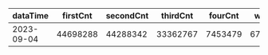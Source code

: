 |dataTime|firstCnt|secondCnt|thirdCnt|fourCnt|winCnt|vrate|wrate|
|-|-|-|-|-|-|-|-|
|2023-09-04|44698288|44288342|33362767|7453479|6709156|86.6%|14.3%|